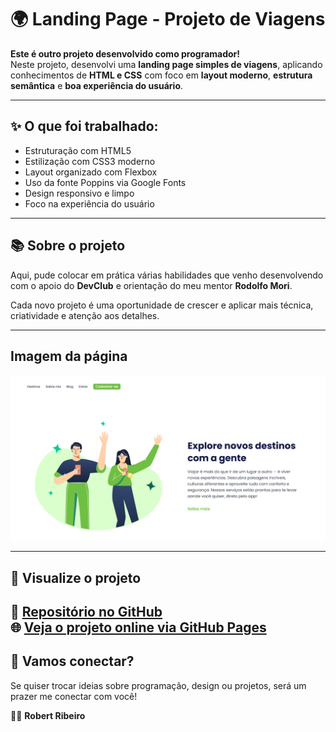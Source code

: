 # 🌍 Landing Page - Projeto de Viagens

**Este é outro projeto desenvolvido como programador!**  
Neste projeto, desenvolvi uma **landing page simples de viagens**, aplicando conhecimentos de **HTML e CSS** com foco em **layout moderno**, **estrutura semântica** e **boa experiência do usuário**.

---

## ✨ O que foi trabalhado:

- Estruturação com HTML5
- Estilização com CSS3 moderno
- Layout organizado com Flexbox
- Uso da fonte Poppins via Google Fonts
- Design responsivo e limpo
- Foco na experiência do usuário

---

## 📚 Sobre o projeto

Aqui, pude colocar em prática várias habilidades que venho desenvolvendo com o apoio do **DevClub** e orientação do meu mentor **Rodolfo Mori**.

Cada novo projeto é uma oportunidade de crescer e aplicar mais técnica, criatividade e atenção aos detalhes.

---
## Imagem da página 

![Visual do Projeto](./img/Captura%20de%20tela%202025-06-20%20230442.png)


---

## 🚀 Visualize o projeto

🔗 [Repositório no GitHub](https://github.com/Robertlk33/pagina-de-viagem)  
🌐 [Veja o projeto online via GitHub Pages](https://robertlk33.github.io/pagina-de-viagem/)
---

## 🤝 Vamos conectar?

Se quiser trocar ideias sobre programação, design ou projetos, será um prazer me conectar com você!

👨‍💻 **Robert Ribeiro**

